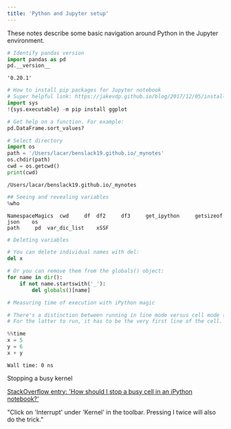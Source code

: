 ```yaml
--- 
title: 'Python and Jupyter setup'
---
```


These notes describe some basic navigation around Python in the Jupyter environment.


```python
# Identify pandas version
import pandas as pd
pd.__version__
```




    '0.20.1'




```python
# How to install pip packages for Jupyter notebook
# Super helpful link: https://jakevdp.github.io/blog/2017/12/05/installing-python-packages-from-jupyter/
import sys
!{sys.executable} -m pip install ggplot
```


```python
# Get help on a function. For example:
pd.DataFrame.sort_values?
```


```python
# Select directory
import os
path = '/Users/lacar/benslack19.github.io/_mynotes'
os.chdir(path) 
cwd = os.getcwd()
print(cwd)
```

    /Users/lacar/benslack19.github.io/_mynotes



```python
## Seeing and revealing variables
%who
```

    NamespaceMagics	 cwd	 df	 df2	 df3	 get_ipython	 getsizeof	 json	 os	 
    path	 pd	 var_dic_list	 xSSF	 



```python
# Deleting variables

# You can delete individual names with del:
del x

# Or you can remove them from the globals() object:
for name in dir():
    if not name.startswith('_'):
        del globals()[name]
```


```python
# Measuring time of execution with iPython magic

# There's a distinction between running in line mode versus cell mode (%time vs. %%time).
# For the latter to run, it has to be the very first line of the cell.

%%time
x = 5
y = 6
x + y
```

    Wall time: 0 ns


Stopping a busy kernel

[StackOverflow entry: 'How should I stop a busy cell in an iPython notebook?'](https://stackoverflow.com/questions/36205356/how-should-i-stop-a-busy-cell-in-an-ipython-notebook)

"Click on 'Interrupt' under 'Kernel' in the toolbar. Pressing I twice will also do the trick."
